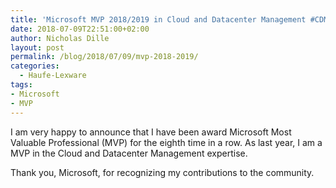 ```yaml
---
title: 'Microsoft MVP 2018/2019 in Cloud and Datacenter Management #CDMMVP'
date: 2018-07-09T22:51:00+02:00
author: Nicholas Dille
layout: post
permalink: /blog/2018/07/09/mvp-2018-2019/
categories:
  - Haufe-Lexware
tags:
- Microsoft
- MVP
---
```

I am very happy to announce that I have been award Microsoft Most Valuable Professional (MVP) for the eighth time in a row. As last year, I am a MVP in the Cloud and Datacenter Management expertise.

Thank you, Microsoft, for recognizing my contributions to the community.